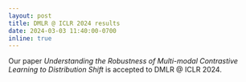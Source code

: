 ```yaml
---
layout: post
title: DMLR @ ICLR 2024 results
date: 2024-03-03 11:40:00-0700
inline: true
---
```


Our paper *Understanding the Robustness of Multi-modal Contrastive Learning to Distribution Shift* is accepted to DMLR @ ICLR 2024.